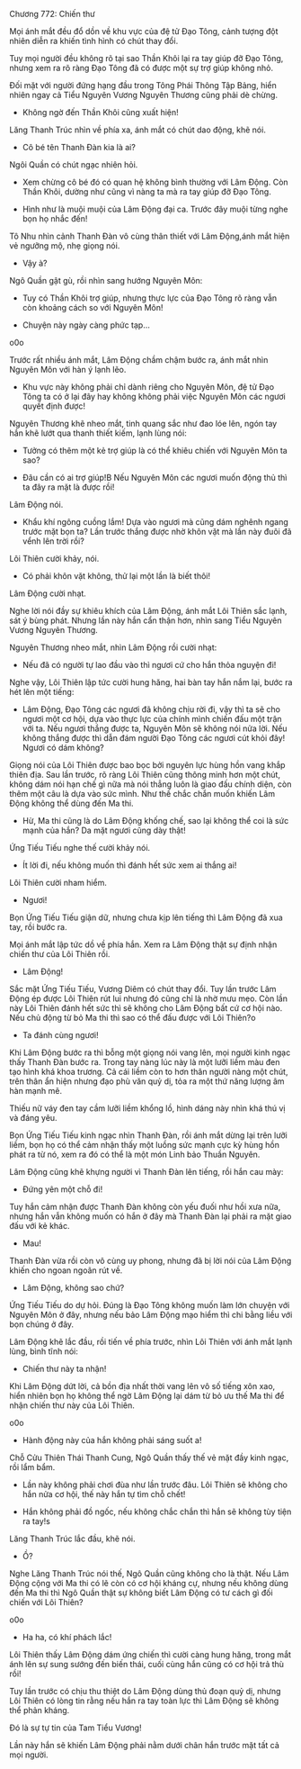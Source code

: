




Chương 772: Chiến thư


Mọi ánh mắt đều đổ dồn về khu vực của đệ tử Đạo Tông, cảnh tượng đột nhiên diễn ra khiến tình hình có chút thay đổi.

Tuy mọi người đều không rõ tại sao Thần Khôi lại ra tay giúp đỡ Đạo Tông, nhưng xem ra rõ ràng Đạo Tông đã có được một sự trợ giúp không nhỏ.

Đối mặt với người đứng hạng đầu trong Tông Phái Thông Tập Bảng, hiển nhiên ngay cả Tiểu Nguyên Vương Nguyên Thương cũng phải dè chừng.

- Không ngờ đến Thần Khôi cũng xuất hiện!

Lăng Thanh Trúc nhìn về phía xa, ánh mắt có chút dao động, khẽ nói.

- Cô bé tên Thanh Đàn kia là ai?

Ngôi Quần có chút ngạc nhiên hỏi.

- Xem chừng cô bé đó có quan hệ không bình thường với Lâm Động. Còn Thần Khôi, dường như cũng vì nàng ta mà ra tay giúp đỡ Đạo Tông.

- Hình như là muội muội của Lâm Động đại ca. Trước đây muội từng nghe bọn họ nhắc đến!

Tô Nhu nhìn cảnh Thanh Đàn vô cùng thân thiết với Lâm Động,ánh mắt hiện vẻ ngưỡng mộ, nhẹ giọng nói.

- Vậy à?

Ngô Quần gật gù, rồi nhìn sang hướng Nguyên Môn:

- Tuy có Thần Khôi trợ giúp, nhưng thực lực của Đạo Tông rõ ràng vẫn còn khoảng cách so với Nguyên Môn!

- Chuyện này ngày càng phức tạp…

o0o

Trước rất nhiều ánh mắt, Lâm Động chầm chậm bước ra, ánh mắt nhìn Nguyên Môn với hàn ý lạnh lẽo.

- Khu vực này không phải chỉ dành riêng cho Nguyên Môn, đệ tử Đạo Tông ta có ở lại đây hay không không phải việc Nguyên Môn các ngươi quyết định được!

Nguyên Thương khẽ nheo mắt, tinh quang sắc như đao lóe lên, ngón tay hắn khẽ lướt qua thanh thiết kiếm, lạnh lùng nói:

- Tưởng có thêm một kẻ trợ giúp là có thể khiêu chiến với Nguyên Môn ta sao?

- Đâu cần có ai trợ giúp!B Nếu Nguyên Môn các ngươi muốn động thủ thì ta đây ra mặt là được rồi!

Lâm Động nói.

- Khẩu khí ngông cuồng lắm! Dựa vào ngươi mà cũng dám nghênh ngang trước mặt bọn ta? Lần trước thắng được nhờ khôn vặt mà lần này đuôi đã vểnh lên trời rồi?

Lôi Thiên cười khảy, nói.

- Có phải khôn vặt không, thử lại một lần là biết thôi!

Lâm Động cười nhạt.

Nghe lời nói đầy sự khiêu khích của Lâm Động, ánh mắt Lôi Thiên sắc lạnh, sát ý bùng phát. Nhưng lần này hắn cẩn thận hơn, nhìn sang Tiểu Nguyên Vương Nguyên Thương.

Nguyên Thương nheo mắt, nhìn Lâm Động rồi cười nhạt:

- Nếu đã có người tự lao đầu vào thì ngươi cứ cho hắn thỏa nguyện đi!

Nghe vậy, Lôi Thiên lập tức cười hung hăng, hai bàn tay hắn nắm lại, bước ra hét lên một tiếng:

- Lâm Động, Đạo Tông các ngươi đã không chịu rời đi, vậy thì ta sẽ cho ngươi một cơ hội, dựa vào thực lực của chính mình chiến đấu một trận với ta. Nếu ngươi thắng được ta, Nguyên Môn sẽ không nói nửa lời. Nếu không thắng được thì dẫn đám người Đạo Tông các ngươi cút khỏi đây! Ngươi có dám không?

Giọng nói của Lôi Thiên được bao bọc bởi nguyên lực hùng hồn vang khắp thiên địa. Sau lần trước, rõ ràng Lôi Thiên cũng thông minh hơn một chút, không dám nói hạn chế gì nữa mà nói thẳng luôn là giao đấu chính diện, còn thêm một câu là dựa vào sức mình. Như thế chắc chắn muốn khiến Lâm Động không thể dùng đến Ma thi.

- Hừ, Ma thi cũng là do Lâm Động khống chế, sao lại không thể coi là sức mạnh của hắn? Da mặt ngươi cũng dày thật!

Ứng Tiếu Tiếu nghe thế cười khảy nói.

- Ít lời đi, nếu không muốn thì đánh hết sức xem ai thắng ai!

Lôi Thiên cười nham hiểm.

- Ngươi!

Bọn Ứng Tiếu Tiếu giận dữ, nhưng chưa kịp lên tiếng thì Lâm Động đã xua tay, rồi bước ra.

Mọi ánh mắt lập tức dồ về phía hắn. Xem ra Lâm Động thật sự định nhận chiến thư của Lôi Thiên rồi.

- Lâm Động!

Sắc mặt Ứng Tiếu Tiếu, Vương Diêm có chút thay đổi. Tuy lần trước Lâm Động ép được Lôi Thiên rút lui nhưng đó cũng chỉ là nhờ mưu mẹo. Còn lần này Lôi Thiên đánh hết sức thì sẽ không cho Lâm Động bất cứ cơ hội nào. Nếu chủ động từ bỏ Ma thi thì sao có thể đấu được với Lôi Thiên?o

- Ta đánh cùng ngươi!

Khi Lâm Động bước ra thì bỗng một giọng nói vang lên, mọi người kinh ngạc thấy Thanh Đàn bước ra. Trong tay nàng lúc này là một lưỡi liềm màu đen tạo hình khá khoa trương. Cả cái liềm còn to hơn thân người nàng một chút, trên thân ẩn hiện nhưng đạo phù văn quỷ dị, tỏa ra một thứ năng lượng âm hàn mạnh mẽ.

Thiếu nữ váy đen tay cầm lưỡi liềm khổng lồ, hình dáng này nhìn khá thú vị và đáng yêu.

Bọn Ứng Tiếu Tiếu kinh ngạc nhìn Thanh Đàn, rồi ánh mắt dừng lại trên lưỡi liềm, bọn họ có thể cảm nhận thấy một luồng sức mạnh cực kỳ hùng hồn phát ra từ nó, xem ra đó có thể là một món Linh bảo Thuần Nguyên.

Lâm Động cũng khẽ khựng người vì Thanh Đàn lên tiếng, rồi hắn cau mày:

- Đứng yên một chỗ đi!

Tuy hắn cảm nhận được Thanh Đàn không còn yếu đuối như hồi xưa nữa, nhưng hắn vẫn không muốn có hắn ở đây mà Thanh Đàn lại phải ra mặt giao đấu với kẻ khác.

- Mau!

Thanh Đàn vừa rồi còn vô cùng uy phong, nhưng đã bị lời nói của Lâm Động khiến cho ngoan ngoãn rút về.

- Lâm Động, không sao chứ?

Ứng Tiếu Tiếu do dự hỏi. Đúng là Đạo Tông không muốn làm lớn chuyện với Nguyên Môn ở đây, nhưng nếu bảo Lâm Động mạo hiểm thì chi bằng liều với bọn chúng ở đây.

Lâm Động khẽ lắc đầu, rồi tiến về phía trước, nhìn Lôi Thiên với ánh mắt lạnh lùng, bình tĩnh nói:

- Chiến thư này ta nhận!

Khi Lâm Động dứt lời, cả bồn địa nhất thời vang lên vô số tiếng xôn xao, hiển nhiên bọn họ không thể ngờ Lâm Động lại dám từ bỏ ưu thế Ma thi để nhận chiến thư này của Lôi Thiên.

o0o

- Hành động này của hắn không phải sáng suốt a!

Chỗ Cửu Thiên Thái Thanh Cung, Ngô Quần thấy thế vẻ mặt đầy kinh ngạc, rồi lẩm bẩm.

- Lần này không phải chơi đùa như lần trước đâu. Lôi Thiên sẽ không cho hắn nửa cơ hội, thế này hắn tự tìm chỗ chết!

- Hắn không phải đồ ngốc, nếu không chắc chắn thì hắn sẽ không tùy tiện ra tay!s

Lăng Thanh Trúc lắc đầu, khẽ nói.

- Ồ?

Nghe Lăng Thanh Trúc nói thế, Ngô Quần cũng không cho là thật. Nếu Lâm Động cộng với Ma thi có lẽ còn có cơ hội kháng cự, nhưng nếu không dùng đến Ma thi thì Ngô Quần thật sự không biết Lâm Động có tư cách gì đối chiến với Lôi Thiên?

o0o

- Ha ha, có khí phách lắc!

Lôi Thiên thấy Lâm Động dám ứng chiến thì cười càng hung hăng, trong mắt ánh lên sự sung sướng đến biến thái, cuối cùng hắn cũng có cơ hội trả thù rồi!

Tuy lần trước có chịu thu thiệt do Lâm Động dùng thủ đoạn quỷ dị, nhưng Lôi Thiên có lòng tin rằng nếu hắn ra tay toàn lực thì Lâm Động sẽ không thể phản kháng.

Đó là sự tự tin của Tam Tiểu Vương!

Lần này hắn sẽ khiến Lâm Động phải nằm dưới chân hắn trước mặt tất cả mọi người.




